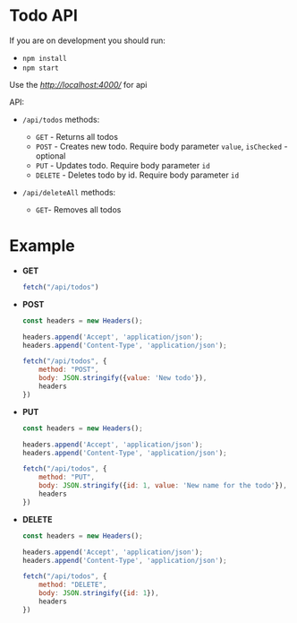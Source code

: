 # Todo API

If you are on development you should run:

* `npm install`
* `npm start`

Use the [*http://localhost:4000/*](http://localhost:4000/) for api

API:

* `/api/todos` methods:
    * `GET` - Returns all todos
    * `POST` - Creates new todo. Require body parameter `value`, `isChecked` - optional
    * `PUT` - Updates todo. Require body parameter `id`
    * `DELETE` - Deletes todo by id. Require body parameter `id`

* `/api/deleteAll` methods:
    * `GET`- Removes all todos

# Example
* __GET__
    ```js
    fetch("/api/todos")
    ```
* __POST__
    ```js
    const headers = new Headers();

    headers.append('Accept', 'application/json');
    headers.append('Content-Type', 'application/json');

    fetch("/api/todos", {
      	method: "POST",
    	body: JSON.stringify({value: 'New todo'}),
    	headers
    })
    ```
* __PUT__
    ```js
    const headers = new Headers();

    headers.append('Accept', 'application/json');
    headers.append('Content-Type', 'application/json');

    fetch("/api/todos", {
      	method: "PUT",
    	body: JSON.stringify({id: 1, value: 'New name for the todo'}),
    	headers
    })
    ```
* __DELETE__

    ```js
    const headers = new Headers();

    headers.append('Accept', 'application/json');
    headers.append('Content-Type', 'application/json');

    fetch("/api/todos", {
      	method: "DELETE",
    	body: JSON.stringify({id: 1}),
    	headers
    })
    ```
